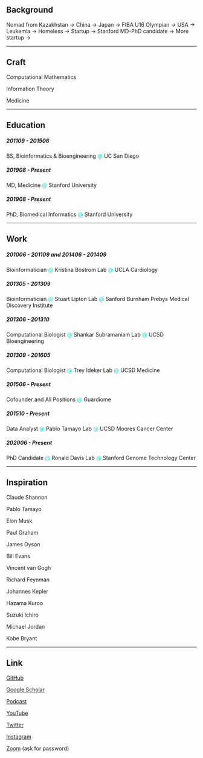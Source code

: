## Background

Nomad from Kazakhstan → China → Japan → FIBA U16 Olympian → USA → Leukemia → Homeless → Startup → Stanford MD-PhD candidate → More startup →

---

## Craft

Computational Mathematics

Information Theory

Medicine

---

## Education

##### 201109 - 201506

BS, Bioinformatics & Bioengineering <span style="color:#20d9ba">@</span> UC San Diego

##### 201908 - Present

MD, Medicine <span style="color:#20d9ba">@</span> Stanford University

##### 201908 - Present

PhD, Biomedical Informatics <span style="color:#20d9ba">@</span> Stanford University

---

## Work

##### 201006 - 201109 and 201406 - 201409

Bioinformatician <span style="color:#20d9ba">@</span> Kristina Bostrom Lab <span style="color:#20d9ba">@</span> UCLA Cardiology

##### 201305 - 201309

Bioinformatician <span style="color:#20d9ba">@</span> Stuart Lipton Lab <span style="color:#20d9ba">@</span> Sanford Burnham Prebys Medical Discovery Institute

##### 201306 - 201310

Computational Biologist <span style="color:#20d9ba">@</span> Shankar Subramaniam Lab <span style="color:#20d9ba">@</span> UCSD Bioengineering

##### 201309 - 201605

Computational Biologist <span style="color:#20d9ba">@</span> Trey Ideker Lab <span style="color:#20d9ba">@</span> UCSD Medicine

##### 201506 - Present

Cofounder and All Positions <span style="color:#20d9ba">@</span> Guardiome

##### 201510 - Present

Data Analyst <span style="color:#20d9ba">@</span> Pablo Tamayo Lab <span style="color:#20d9ba">@</span> UCSD Moores Cancer Center

##### 202006 - Present

PhD Candidate <span style="color:#20d9ba">@</span> Ronald Davis Lab <span style="color:#20d9ba">@</span> Stanford Genome Technology Center

---

## Inspiration

Claude Shannon

Pablo Tamayo

Elon Musk

Paul Graham

James Dyson

Bill Evans

Vincent van Gogh

Richard Feynman

Johannes Kepler

Hazama Kuroo

Suzuki Ichiro

Michael Jordan

Kobe Bryant

---

## Link

[GitHub](https://github.com/kwatme)

[Google Scholar](https://scholar.google.com/citations?user=PAM4lScAAAAJ)

[Podcast]()

[YouTube](https://www.youtube.com/channel/UCYDeuExg0JHfKj4CfjQ260A)

[Twitter](https://twitter.com/kwatme)

[Instagram](https://www.instagram.com/kwat.me)

[Zoom](https://stanford.zoom.us/my/kwatme?pwd=Q2dzVXUwdmhuZzg2Vkc4aFliSFFnQT09) (ask for password)

